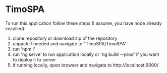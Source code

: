# TimoSPA
To run this application follow these steps (I assume, you have node already installed): 

1. clone repository or download zip of the repository
2. unpack if needed and navigate to "TimoSPA/TimoSPA"
3. run 'npm i'
4. run 'ng serve' to run application locally or 'ng build --prod' if you want to deploy it to server
5. if running locally, open browser and navigate to http://localhost:9000/